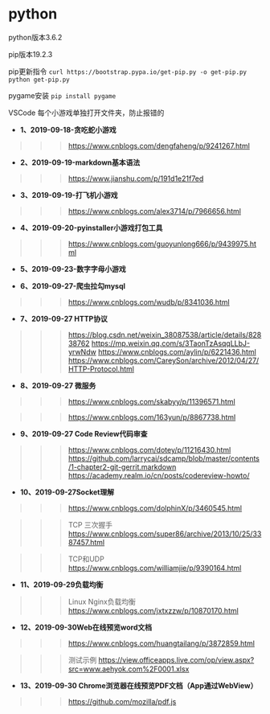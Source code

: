 # python
python版本3.6.2

pip版本19.2.3

pip更新指令
`curl https://bootstrap.pypa.io/get-pip.py -o get-pip.py     python get-pip.py`

pygame安装  `pip install pygame` 

VSCode 每个小游戏单独打开文件夹，防止报错的

- **1、2019-09-18-贪吃蛇小游戏**
>>>https://www.cnblogs.com/dengfaheng/p/9241267.html

- **2、2019-09-19-markdown基本语法** 
>>>https://www.jianshu.com/p/191d1e21f7ed

- **3、2019-09-19-打飞机小游戏**
>>>https://www.cnblogs.com/alex3714/p/7966656.html

- **4、2019-09-20-pyinstaller小游戏打包工具**
>>>https://www.cnblogs.com/guoyunlong666/p/9439975.html

- **5、2019-09-23-数字字母小游戏**

- **6、2019-09-27-爬虫拉勾mysql** 
>>>https://www.cnblogs.com/wudb/p/8341036.html

- **7、2019-09-27 HTTP协议**
>>>https://blog.csdn.net/weixin_38087538/article/details/82838762
>>>https://mp.weixin.qq.com/s/3TaonTzAsqqLLbJ-yrwNdw
>>>https://www.cnblogs.com/aylin/p/6221436.html
>>>https://www.cnblogs.com/CareySon/archive/2012/04/27/HTTP-Protocol.html

- **8、2019-09-27 微服务**
>>>https://www.cnblogs.com/skabyy/p/11396571.html

>>>https://www.cnblogs.com/163yun/p/8867738.html

- **9、2019-09-27 Code Review代码审查**
>>>https://www.cnblogs.com/dotey/p/11216430.html
>>>https://github.com/larrycai/sdcamp/blob/master/contents/1-chapter2-git-gerrit.markdown
>>>https://academy.realm.io/cn/posts/codereview-howto/

- **10、2019-09-27Socket理解**
>>>https://www.cnblogs.com/dolphinX/p/3460545.html

>>>TCP 三次握手 https://www.cnblogs.com/super86/archive/2013/10/25/3387457.html

>>>TCP和UDP https://www.cnblogs.com/williamjie/p/9390164.html

- **11、2019-09-29负载均衡**
>>>Linux Nginx负载均衡  https://www.cnblogs.com/jxtxzzw/p/10870170.html

- **12、2019-09-30Web在线预览word文档**
>>> https://www.cnblogs.com/huangtailang/p/3872859.html

>>> 测试示例 https://view.officeapps.live.com/op/view.aspx?src=www.aehyok.com%2F0001.xlsx

- **13、2019-09-30 Chrome浏览器在线预览PDF文档（App通过WebView）**
>>> https://github.com/mozilla/pdf.js


